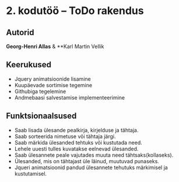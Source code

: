 ﻿# 2. kodutöö – ToDo rakendus

## Autorid
**Georg-Henri Allas** & **Karl Martin Vellik
## Keerukused
* Jquery animatsioonide lisamine
* Kuupäevade sortimise tegemine
* Githubiga tegelemine
* Andmebaasi salvestamise implementeerimine
## Funktsionaalsused
* Saab lisada ülesande pealkirja, kirjelduse ja tähtaja.
* Saab sorteerida nimetuse või tähtaja järgi.
* Saab märkida ülesanded tehtuks või kustutada need.
* Lehele uuesti tulles kuvatakse eelnevad ülesanded.
* Saab ülesannete peale vajutades muuta need tähtsaks(kollaseks).
* Ülesanded, mis on tähtajast üle läinud, muutuvad punaseks.
* Jqueri animatsioonid pandud ülesannete tehutuks märkimisel ja kustutamisel.

